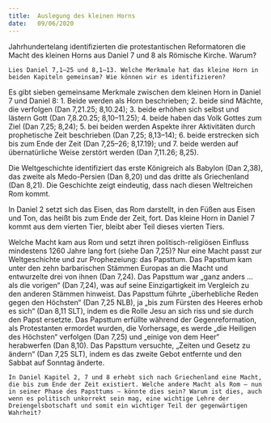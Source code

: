 ```yaml
---
title:  Auslegung des kleinen Horns
date:   09/06/2020
---
```


Jahrhundertelang identifizierten die protestantischen Reformatoren die Macht des kleinen Horns aus Daniel 7 und 8 als Römische Kirche. Warum?

`Lies Daniel 7,1–25 und 8,1–13. Welche Merkmale hat das kleine Horn in beiden Kapiteln gemeinsam? Wie können wir es identifizieren?`

Es gibt sieben gemeinsame Merkmale zwischen dem kleinen Horn in Daniel 7 und Daniel 8: 1. Beide werden als Horn beschrieben; 2. beide sind Mächte, die verfolgen (Dan 7,21.25; 8,10.24); 3. beide erhöhen sich selbst und lästern Gott (Dan 7,8.20.25; 8,10–11.25); 4. beide haben das Volk Gottes zum Ziel (Dan 7,25; 8,24); 5. bei beiden werden Aspekte ihrer Aktivitäten durch prophetische Zeit beschrieben (Dan 7,25; 8,13–14); 6. beide erstrecken sich bis zum Ende der Zeit (Dan 7,25–26; 8,17.19); und 7. beide werden auf übernatürliche Weise zerstört werden (Dan 7,11.26; 8,25).

Die Weltgeschichte identifiziert das erste Königreich als Babylon (Dan 2,38), das zweite als Medo-Persien (Dan 8,20) und das dritte als Griechenland (Dan 8,21). Die Geschichte zeigt eindeutig, dass nach diesen Weltreichen Rom kommt.

In Daniel 2 setzt sich das Eisen, das Rom darstellt, in den Füßen aus Eisen und Ton, das heißt bis zum Ende der Zeit, fort. Das kleine Horn in Daniel 7 kommt aus dem vierten Tier, bleibt aber Teil dieses vierten Tiers.

Welche Macht kam aus Rom und setzt ihren politisch-religiösen Einfluss mindestens 1260 Jahre lang fort (siehe Dan 7,25)? Nur eine Macht passt zur Weltgeschichte und zur Prophezeiung: das Papsttum. Das Papsttum kam unter den zehn barbarischen Stämmen Europas an die Macht und entwurzelte drei von ihnen (Dan 7,24). Das Papsttum war „ganz anders … als die vorigen“ (Dan 7,24), was auf seine Einzigartigkeit im Vergleich zu den anderen Stämmen hinweist. Das Papsttum führte „überhebliche Reden gegen den Höchsten“ (Dan 7,25 NLB), ja „bis zum Fürsten des Heeres erhob es sich“ (Dan 8,11 SLT), indem es die Rolle Jesu an sich riss und sie durch den Papst ersetzte. Das Papsttum erfüllte während der Gegenreformation, als Protestanten ermordet wurden, die Vorhersage, es werde „die Heiligen des Höchsten“ verfolgen (Dan 7,25) und „einige von dem Heer“ herabwerfen (Dan 8,10). Das Papsttum versuchte, „Zeiten und Gesetz zu ändern“ (Dan 7,25 SLT), indem es das zweite Gebot entfernte und den Sabbat auf Sonntag änderte.

`In Daniel Kapitel 2, 7 und 8 erhebt sich nach Griechenland eine Macht, die bis zum Ende der Zeit existiert. Welche andere Macht als Rom – nun in seiner Phase des Papsttums – könnte dies sein? Warum ist dies, auch wenn es politisch unkorrekt sein mag, eine wichtige Lehre der Dreiengelsbotschaft und somit ein wichtiger Teil der gegenwärtigen Wahrheit?`
